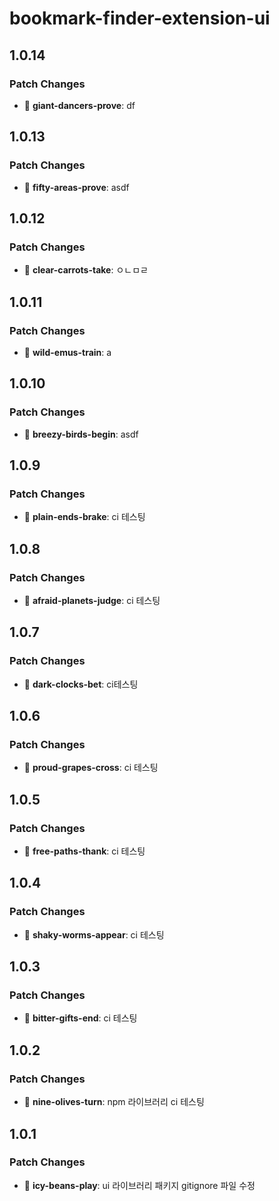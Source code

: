 # bookmark-finder-extension-ui

## 1.0.14

### Patch Changes

- 🐛 **giant-dancers-prove**: df

## 1.0.13

### Patch Changes

- 🐛 **fifty-areas-prove**: asdf

## 1.0.12

### Patch Changes

- 🐛 **clear-carrots-take**: ㅇㄴㅁㄹ

## 1.0.11

### Patch Changes

- 🐛 **wild-emus-train**: a

## 1.0.10

### Patch Changes

- 🐛 **breezy-birds-begin**: asdf

## 1.0.9

### Patch Changes

- 🐛 **plain-ends-brake**: ci 테스팅

## 1.0.8

### Patch Changes

- 🐛 **afraid-planets-judge**: ci 테스팅

## 1.0.7

### Patch Changes

- 🐛 **dark-clocks-bet**: ci테스팅

## 1.0.6

### Patch Changes

- 🐛 **proud-grapes-cross**: ci 테스팅

## 1.0.5

### Patch Changes

- 🐛 **free-paths-thank**: ci 테스팅

## 1.0.4

### Patch Changes

- 🐛 **shaky-worms-appear**: ci 테스팅

## 1.0.3

### Patch Changes

- 🐛 **bitter-gifts-end**: ci 테스팅

## 1.0.2

### Patch Changes

- 🐛 **nine-olives-turn**: npm 라이브러리 ci 테스팅

## 1.0.1

### Patch Changes

- 🐛 **icy-beans-play**: ui 라이브러리 패키지 gitignore 파일 수정

